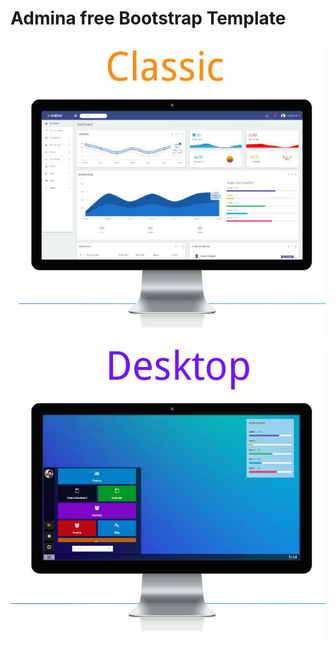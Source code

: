 # Admina free Bootstrap Template

![Alt text](/img/classic.jpg?raw=true "Classic Theme")
![Alt text](/img/desktop.jpg?raw=true "Desktop Theme")
